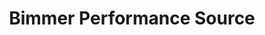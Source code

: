 ---
title: "Bimmer Performance Source"
url: /villa-park/bimmer-performance-source/
shop: car repair
---